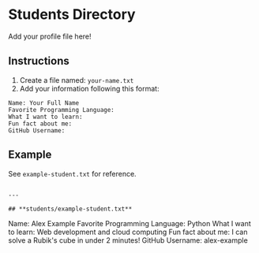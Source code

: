 # Students Directory

Add your profile file here!

## Instructions

1. Create a file named: `your-name.txt`
2. Add your information following this format:
```
Name: Your Full Name
Favorite Programming Language: 
What I want to learn: 
Fun fact about me: 
GitHub Username: 
```

## Example

See `example-student.txt` for reference.
```

---

## **students/example-student.txt**
```
Name: Alex Example
Favorite Programming Language: Python
What I want to learn: Web development and cloud computing
Fun fact about me: I can solve a Rubik's cube in under 2 minutes!
GitHub Username: alex-example